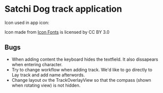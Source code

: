 #  Satchi Dog track application

Icon used in app icon: <div>Icon made from <a href="http://www.onlinewebfonts.com/icon">Icon Fonts</a> is licensed by CC BY 3.0</div>

## Bugs
- When adding content the keyboard hides the textfield. It also dissapears when entering character.
- Try to change workflow when adding track. We'd like to go directly to Lay track and add name afterwords.
- Change layout ov the TrackOverlayView so that the compass (shown when rotating view) is not hidden.
